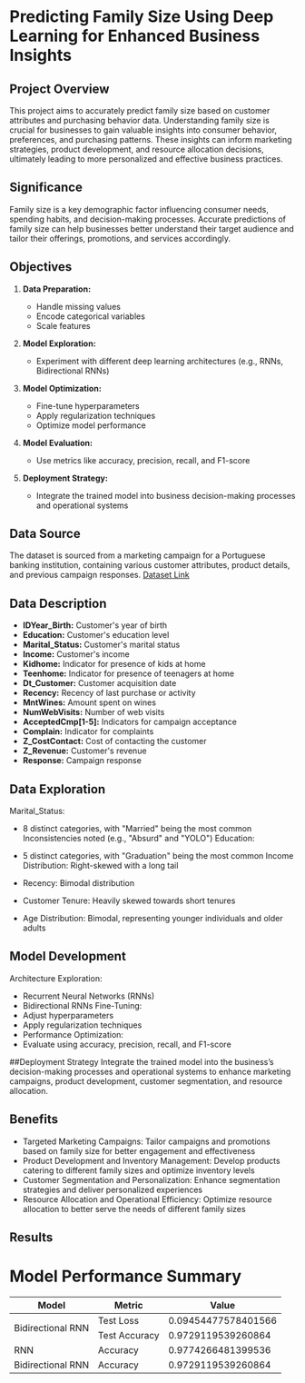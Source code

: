 # Predicting Family Size Using Deep Learning for Enhanced Business Insights

## Project Overview

This project aims to accurately predict family size based on customer attributes and purchasing behavior data. Understanding family size is crucial for businesses to gain valuable insights into consumer behavior, preferences, and purchasing patterns. These insights can inform marketing strategies, product development, and resource allocation decisions, ultimately leading to more personalized and effective business practices.

## Significance

Family size is a key demographic factor influencing consumer needs, spending habits, and decision-making processes. Accurate predictions of family size can help businesses better understand their target audience and tailor their offerings, promotions, and services accordingly.

## Objectives

1. **Data Preparation:** 
   - Handle missing values
   - Encode categorical variables
   - Scale features

2. **Model Exploration:**
   - Experiment with different deep learning architectures (e.g., RNNs, Bidirectional RNNs)

3. **Model Optimization:**
   - Fine-tune hyperparameters
   - Apply regularization techniques
   - Optimize model performance

4. **Model Evaluation:**
   - Use metrics like accuracy, precision, recall, and F1-score

5. **Deployment Strategy:**
   - Integrate the trained model into business decision-making processes and operational systems

## Data Source

The dataset is sourced from a marketing campaign for a Portuguese banking institution, containing various customer attributes, product details, and previous campaign responses. [Dataset Link](https://www.kaggle.com/datasets/rodsaldanha/arketing-campaign)

## Data Description

- **IDYear_Birth:** Customer's year of birth
- **Education:** Customer's education level
- **Marital_Status:** Customer's marital status
- **Income:** Customer's income
- **Kidhome:** Indicator for presence of kids at home
- **Teenhome:** Indicator for presence of teenagers at home
- **Dt_Customer:** Customer acquisition date
- **Recency:** Recency of last purchase or activity
- **MntWines:** Amount spent on wines
- **NumWebVisits:** Number of web visits
- **AcceptedCmp[1-5]:** Indicators for campaign acceptance
- **Complain:** Indicator for complaints
- **Z_CostContact:** Cost of contacting the customer
- **Z_Revenue:** Customer's revenue
- **Response:** Campaign response

## Data Exploration
Marital_Status:

- 8 distinct categories, with "Married" being the most common
Inconsistencies noted (e.g., "Absurd" and "YOLO")
Education:

- 5 distinct categories, with "Graduation" being the most common
Income Distribution: Right-skewed with a long tail

- Recency: Bimodal distribution

- Customer Tenure: Heavily skewed towards short tenures

- Age Distribution: Bimodal, representing younger individuals and older adults

## Model Development
Architecture Exploration:
- Recurrent Neural Networks (RNNs)
- Bidirectional RNNs
Fine-Tuning:
- Adjust hyperparameters
- Apply regularization techniques
- Performance Optimization:
- Evaluate using accuracy, precision, recall, and F1-score

##Deployment Strategy
Integrate the trained model into the business’s decision-making processes and operational systems to enhance marketing campaigns, product development, customer segmentation, and resource allocation.

## Benefits
- Targeted Marketing Campaigns: Tailor campaigns and promotions based on family size for better engagement and effectiveness
- Product Development and Inventory Management: Develop products catering to different family sizes and optimize inventory levels
- Customer Segmentation and Personalization: Enhance segmentation strategies and deliver personalized experiences
- Resource Allocation and Operational Efficiency: Optimize resource allocation to better serve the needs of different family sizes

## Results

<h1>Model Performance Summary</h1>
    <table>
        <thead>
            <tr>
                <th>Model</th>
                <th>Metric</th>
                <th>Value</th>
            </tr>
        </thead>
        <tbody>
            <tr>
                <td rowspan="2">Bidirectional RNN</td>
                <td>Test Loss</td>
                <td>0.09454477578401566</td>
            </tr>
            <tr>
                <td>Test Accuracy</td>
                <td>0.9729119539260864</td>
            </tr>
            <tr>
                <td>RNN</td>
                <td>Accuracy</td>
                <td>0.9774266481399536</td>
            </tr>
            <tr>
                <td>Bidirectional RNN</td>
                <td>Accuracy</td>
                <td>0.9729119539260864</td>
            </tr>
        </tbody>
    </table>
